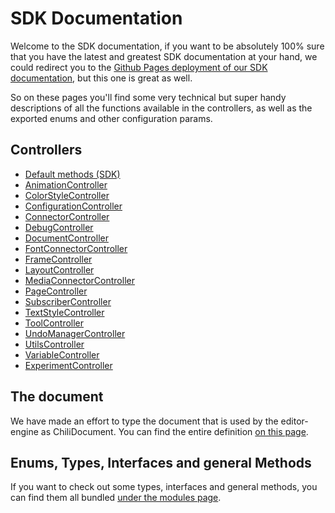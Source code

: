 # SDK Documentation

Welcome to the SDK documentation, if you want to be absolutely 100% sure that you have the latest and greatest SDK documentation at your hand, we could redirect you to the [Github Pages deployment of our SDK documentation](https://chili-publish.github.io/editor-sdk/index.html), but this one is great as well.

So on these pages you'll find some very technical but super handy descriptions of all the functions available in the controllers, as well as the exported enums and other configuration params.

## Controllers

-   [Default methods (SDK)](classes/index.SDK.md)
-   [AnimationController](classes/controllers_AnimationController.AnimationController.md)
-   [ColorStyleController](classes/controllers_ColorStyleController.ColorStyleController.md)
-   [ConfigurationController](classes/controllers_ConfigurationController.ConfigurationController.md)
-   [ConnectorController](classes/controllers_ConnectorController.ConnectorController.md)
-   [DebugController](classes/controllers_DebugController.DebugController.md)
-   [DocumentController](classes/controllers_DocumentController.DocumentController.md)
-   [FontConnectorController](classes/controllers_FontConnectorController.FontConnectorController.md)
-   [FrameController](classes/controllers_FrameController.FrameController.md)
-   [LayoutController](classes/controllers_LayoutController.LayoutController.md)
-   [MediaConnectorController](classes/controllers_MediaConnectorController.MediaConnectorController.md)
-   [PageController](classes/controllers_PageController.PageController.md)
-   [SubscriberController](classes/controllers_SubscriberController.SubscriberController.md)
-   [TextStyleController](classes/controllers_TextStyleController.TextStyleController.md)
-   [ToolController](classes/controllers_ToolController.ToolController.md)
-   [UndoManagerController](classes/controllers_UndoManagerController.UndoManagerController.md)
-   [UtilsController](classes/controllers_UtilsController.UtilsController.md)
-   [VariableController](classes/controllers_VariableController.VariableController.md)
-   [ExperimentController](classes/controllers_ExperimentController.ExperimentController.md)

## The document

We have made an effort to type the document that is used by the editor-engine as ChiliDocument.
You can find the entire definition [on this page](interfaces/types_DocumentTypes.ChiliDocument.md).

## Enums, Types, Interfaces and general Methods

If you want to check out some types, interfaces and general methods, you can find them all bundled [under the modules page](modules).
